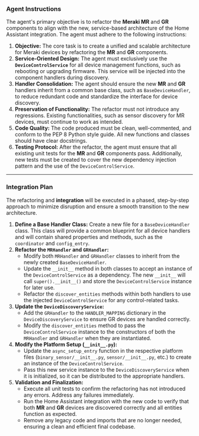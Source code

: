 ### Agent Instructions
The agent's primary objective is to refactor the **Meraki MR** and **GR** components to align with the new, service-based architecture of the Home Assistant integration. The agent must adhere to the following instructions:

1.  **Objective:** The core task is to create a unified and scalable architecture for Meraki devices by refactoring the **MR** and **GR** components.
2.  **Service-Oriented Design:** The agent must exclusively use the **`DeviceControlService`** for all device management functions, such as rebooting or upgrading firmware. This service will be injected into the component handlers during discovery.
3.  **Handler Consolidation:** The agent should ensure the new **MR** and **GR** handlers inherit from a common base class, such as `BaseDeviceHandler`, to reduce redundant code and standardize the interface for device discovery.
4.  **Preservation of Functionality:** The refactor must not introduce any regressions. Existing functionalities, such as sensor discovery for MR devices, must continue to work as intended.
5.  **Code Quality:** The code produced must be clean, well-commented, and conform to the PEP 8 Python style guide. All new functions and classes should have clear docstrings.
6.  **Testing Protocol:** After the refactor, the agent must ensure that all existing unit tests for the **MR** and **GR** components pass. Additionally, new tests must be created to cover the new dependency injection pattern and the use of the `DeviceControlService`.

***

### Integration Plan
The refactoring and **integration** will be executed in a phased, step-by-step approach to minimize disruption and ensure a smooth transition to the new architecture.

1.  **Define a Base Handler Class:** Create a new file for a `BaseDeviceHandler` class. This class will provide a common blueprint for all device handlers and will contain shared properties and methods, such as the `coordinator` and `config_entry`.
2.  **Refactor the `MRHandler` and `GRHandler`:**
    * Modify both `MRHandler` and `GRHandler` classes to inherit from the newly created `BaseDeviceHandler`.
    * Update the `__init__` method in both classes to accept an instance of the `DeviceControlService` as a dependency. The new `__init__` will call `super().__init__()` and store the `DeviceControlService` instance for later use.
    * Refactor the `discover_entities` methods within both handlers to use the injected `DeviceControlService` for any control-related tasks.
3.  **Update the `DeviceDiscoveryService`:**
    * Add the `GRHandler` to the `HANDLER_MAPPING` dictionary in the `DeviceDiscoveryService` to ensure GR devices are handled correctly.
    * Modify the `discover_entities` method to pass the `DeviceControlService` instance to the constructors of both the `MRHandler` and `GRHandler` when they are instantiated.
4.  **Modify the Platform Setup (`__init__.py`):**
    * Update the `async_setup_entry` function in the respective platform files (`binary_sensor/__init__.py`, `sensor/__init__.py`, etc.) to create an instance of the `DeviceControlService`.
    * Pass this new service instance to the `DeviceDiscoveryService` when it is initialized, so it can be distributed to the appropriate handlers.
5.  **Validation and Finalization:**
    * Execute all unit tests to confirm the refactoring has not introduced any errors. Address any failures immediately.
    * Run the Home Assistant integration with the new code to verify that both **MR** and **GR** devices are discovered correctly and all entities function as expected.
    * Remove any legacy code and imports that are no longer needed, ensuring a clean and efficient final codebase.
